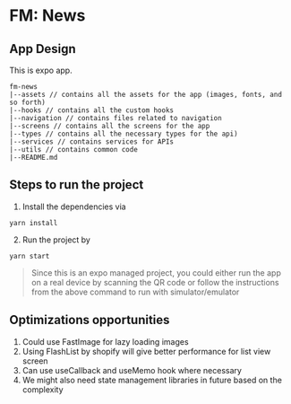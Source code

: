 
# FM: News

## App Design

This is expo app. 

```
fm-news
|--assets // contains all the assets for the app (images, fonts, and so forth)
|--hooks // contains all the custom hooks
|--navigation // contains files related to navigation
|--screens // contains all the screens for the app
|--types // contains all the necessary types for the api)
|--services // contains services for APIs 
|--utils // contains common code
|--README.md

```



## Steps to run the project
1. Install the dependencies via
```shell
yarn install
```
2. Run the project by
```shell
yarn start
```
> Since this is an expo managed project, you could 
> either run the app on a real device by 
> scanning the QR code or follow the instructions 
> from the above command to run with simulator/emulator

## Optimizations opportunities

1. Could use FastImage for lazy loading images
2. Using FlashList by shopify will give better performance for list view screen
3. Can use useCallback and useMemo hook where necessary
4. We might also need state management libraries in future based on the complexity 
